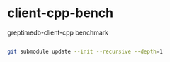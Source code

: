 # client-cpp-bench
greptimedb-client-cpp benchmark


```bash

git submodule update --init --recursive --depth=1

```